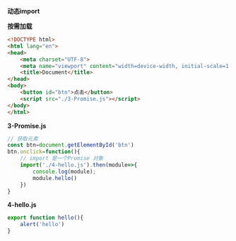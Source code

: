 **动态import**

**按需加载**

```html
<!DOCTYPE html>
<html lang="en">
<head>
    <meta charset="UTF-8">
    <meta name="viewport" content="width=device-width, initial-scale=1.0">
    <title>Document</title>
</head>
<body>
    <button id="btn">点击</button>
    <script src="./3-Promise.js"></script>
</body>
</html>
```

**3-Promise.js**

```js
// 获取元素
const btn=document.getElementById('btn')
btn.onclick=function(){
    // import 是一个Promise 对象
    import('./4-hello.js').then(module=>{
        console.log(module);
        module.hello()
    })
}
```

**4-hello.js**

```js
export function hello(){
    alert('hello')
}
```

